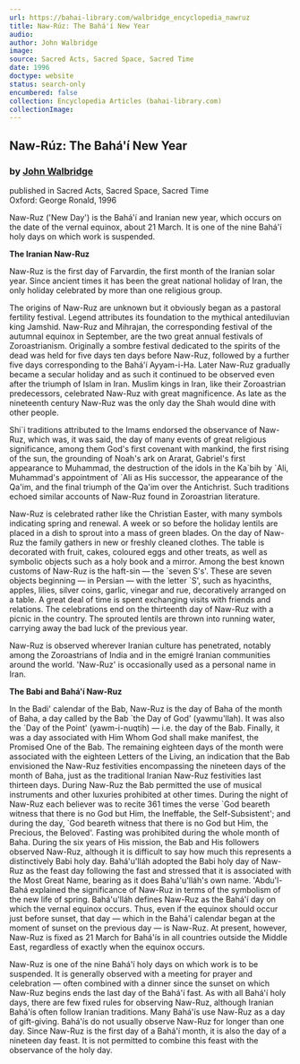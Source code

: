 ```yaml
---
url: https://bahai-library.com/walbridge_encyclopedia_nawruz
title: Naw-Rúz: The Bahá'í New Year
audio: 
author: John Walbridge
image: 
source: Sacred Acts, Sacred Space, Sacred Time
date: 1996
doctype: website
status: search-only
encumbered: false
collection: Encyclopedia Articles (bahai-library.com)
collectionImage: 
---
```



## Naw-Rúz: The Bahá'í New Year

### by [John Walbridge](https://bahai-library.com/author/John+Walbridge)

published in Sacred Acts, Sacred Space, Sacred Time  
Oxford: George Ronald, 1996


Naw-Ruz ('New Day') is the Bahá'í and Iranian new year, which occurs on the date of the vernal equinox, about 21 March. It is one of the nine Bahá'í holy days on which work is suspended.

**The Iranian Naw-Ruz**

Naw-Ruz is the first day of Farvardin, the first month of the Iranian solar year. Since ancient times it has been the great national holiday of Iran, the only holiday celebrated by more than one religious group.

The origins of Naw-Ruz are unknown but it obviously began as a pastoral fertility festival. Legend attributes its foundation to the mythical antediluvian king Jamshid. Naw-Ruz and Mihrajan, the corresponding festival of the autumnal equinox in September, are the two great annual festivals of Zoroastrianism. Originally a sombre festival dedicated to the spirits of the dead was held for five days ten days before Naw-Ruz, followed by a further five days corresponding to the Bahá'í Ayyam-i-Ha. Later Naw-Ruz gradually became a secular holiday and as such it continued to be observed even after the triumph of Islam in Iran. Muslim kings in Iran, like their Zoroastrian predecessors, celebrated Naw-Ruz with great magnificence. As late as the nineteenth century Naw-Ruz was the only day the Shah would dine with other people.

Shi\`i traditions attributed to the Imams endorsed the observance of Naw-Ruz, which was, it was said, the day of many events of great religious significance, among them God's first covenant with mankind, the first rising of the sun, the grounding of Noah's ark on Ararat, Gabriel's first appearance to Muhammad, the destruction of the idols in the Ka\`bih by \`Ali, Muhammad's appointment of \`Ali as His successor, the appearance of the Qa'im, and the final triumph of the Qa'im over the Antichrist. Such traditions echoed similar accounts of Naw-Ruz found in Zoroastrian literature.

Naw-Ruz is celebrated rather like the Christian Easter, with many symbols indicating spring and renewal. A week or so before the holiday lentils are placed in a dish to sprout into a mass of green blades. On the day of Naw-Ruz the family gathers in new or freshly cleaned clothes. The table is decorated with fruit, cakes, coloured eggs and other treats, as well as symbolic objects such as a holy book and a mirror. Among the best known customs of Naw-Ruz is the haft-sin — the \`seven S's'. These are seven objects beginning — in Persian — with the letter \`S', such as hyacinths, apples, lilies, silver coins, garlic, vinegar and rue, decoratively arranged on a table. A great deal of time is spent exchanging visits with friends and relations. The celebrations end on the thirteenth day of Naw-Ruz with a picnic in the country. The sprouted lentils are thrown into running water, carrying away the bad luck of the previous year.

Naw-Ruz is observed wherever Iranian culture has penetrated, notably among the Zoroastrians of India and in the emigré Iranian communities around the world. 'Naw-Ruz' is occasionally used as a personal name in Iran.

**The Babi and Bahá'í Naw-Ruz**

In the Badi' calendar of the Bab, Naw-Ruz is the day of Baha of the month of Baha, a day called by the Bab \`the Day of God' (yawmu'llah). It was also the \`Day of the Point' (yawm-i-nuqtih) — i.e. the day of the Bab. Finally, it was a day associated with Him Whom God shall make manifest, the Promised One of the Bab. The remaining eighteen days of the month were associated with the eighteen Letters of the Living, an indication that the Bab envisioned the Naw-Ruz festivities encompassing the nineteen days of the month of Baha, just as the traditional Iranian Naw-Ruz festivities last thirteen days. During Naw-Ruz the Bab permitted the use of musical instruments and other luxuries prohibited at other times. During the night of Naw-Ruz each believer was to recite 361 times the verse \`God beareth witness that there is no God but Him, the Ineffable, the Self-Subsistent'; and during the day, \`God beareth witness that there is no God but Him, the Precious, the Beloved'. Fasting was prohibited during the whole month of Baha. During the six years of His mission, the Bab and His followers observed Naw-Ruz, although it is difficult to say how much this represents a distinctively Babi holy day. Bahá'u'lláh adopted the Babi holy day of Naw-Ruz as the feast day following the fast and stressed that it is associated with the Most Great Name, bearing as it does Bahá'u'lláh's own name. 'Abdu'l-Bahá explained the significance of Naw-Ruz in terms of the symbolism of the new life of spring. Bahá'u'lláh defines Naw-Ruz as the Bahá'í day on which the vernal equinox occurs. Thus, even if the equinox should occur just before sunset, that day — which in the Bahá'í calendar began at the moment of sunset on the previous day — is Naw-Ruz. At present, however, Naw-Ruz is fixed as 21 March for Bahá'ís in all countries outside the Middle East, regardless of exactly when the equinox occurs.

Naw-Ruz is one of the nine Bahá'í holy days on which work is to be suspended. It is generally observed with a meeting for prayer and celebration — often combined with a dinner since the sunset on which Naw-Ruz begins ends the last day of the Bahá'í fast. As with all Bahá'í holy days, there are few fixed rules for observing Naw-Ruz, although Iranian Bahá'ís often follow Iranian traditions. Many Bahá'ís use Naw-Ruz as a day of gift-giving. Bahá'ís do not usually observe Naw-Ruz for longer than one day. Since Naw-Ruz is the first day of a Bahá'í month, it is also the day of a nineteen day feast. It is not permitted to combine this feast with the observance of the holy day.